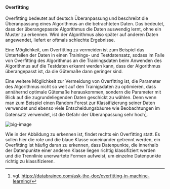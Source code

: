 #### Overfitting

Overfitting bedeutet auf deutsch Überanpassung und beschreibt die
Überanpassung eines Algorithmus an die betrachteten Daten. Das bedeutet,
dass der überangepasste Algorithmus die Daten auswendig lernt, ohne ein
Muster zu erkennen. Wird der Algorithmus also später auf anderen Daten
angewendet, liefert er oftmals schlechte Ergebnisse.

Eine Möglichkeit, um Overfitting zu vermeiden ist zum Beispiel das
Unterteilen der Daten in einen Trainings- und Testdatensatz, sodass im
Falle von Overfitting des Algorithmus an die Trainingsdaten beim
Anwenden des Algorithmus auf die Testdaten erkannt werden kann, dass der
Algorithmus überangepasst ist, da die Gütemaße dann geringer sind.

Eine weitere Möglichkeit zur Vermeidung von Overfitting ist, die
Parameter des Algorithmus nicht so weit auf den Trainigsdaten zu
optimieren, dass annähernd optimale Gütemaße herauskommen, sondern die
Parameter mit Blick auf die zugrundeliegenden Daten geschickt zu wählen.
Denn wenn man zum Beispiel einen Random Forest zur Klassifizierung
seiner Daten verwendet und ebenso viele Entscheidungsbäume wie
Beobachtungen im Datensatz verwendet, ist die Gefahr der Überanpassung
sehr hoch[^1].

![big-image][Overfitting]

Wie in der Abbildung zu erkennen ist, findet rechts ein Overfitting
statt. Es sollen hier die rote und die blaue Klasse voneinander getrennt
werden, ein Overfitting ist häufig daran zu erkennen, dass Datenpunkte,
die innerhalb der Datenpunkte einer anderen Klasse liegen richtig
klassifiziert werden und die Trennlinie unerwartete Formen aufweist, um
einzelne Datenpunkte richtig zu klassifizieren.

[^1]: vgl.
    https://databraineo.com/ask-the-doc/overfitting-in-machine-learning/

[Overfitting]: assets/experiences/sortierroboter/hint_files/img/overfitting.png